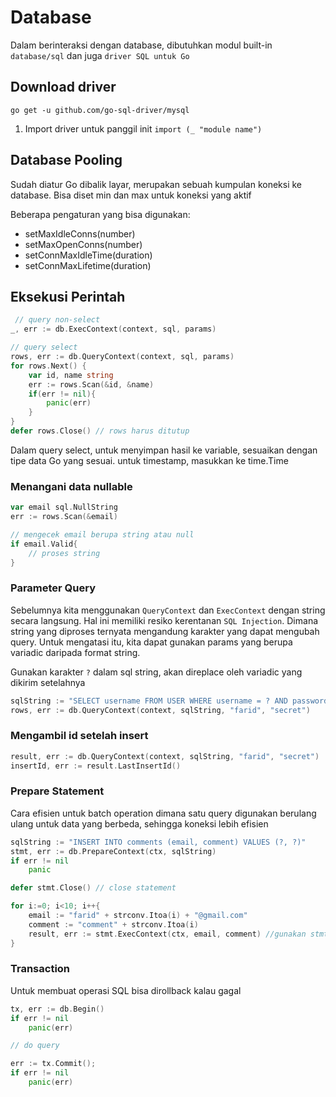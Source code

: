 # Database

Dalam berinteraksi dengan database, dibutuhkan modul built-in `database/sql` dan juga `driver SQL untuk Go`

## Download driver

`go get -u github.com/go-sql-driver/mysql`

1. Import driver untuk panggil init `import (_ "module name")`

## Database Pooling

Sudah diatur Go dibalik layar, merupakan sebuah kumpulan koneksi ke database. Bisa diset min dan max untuk koneksi yang aktif

Beberapa pengaturan yang bisa digunakan:

- setMaxIdleConns(number)
- setMaxOpenConns(number)
- setConnMaxIdleTime(duration)
- setConnMaxLifetime(duration)

## Eksekusi Perintah

```go
 // query non-select
_, err := db.ExecContext(context, sql, params)

// query select
rows, err := db.QueryContext(context, sql, params)
for rows.Next() {
    var id, name string
    err := rows.Scan(&id, &name)
    if(err != nil){
        panic(err)
    }
}
defer rows.Close() // rows harus ditutup
```

Dalam query select, untuk menyimpan hasil ke variable, sesuaikan dengan tipe data Go yang sesuai. untuk timestamp, masukkan ke time.Time

### Menangani data nullable

```go
var email sql.NullString
err := rows.Scan(&email)

// mengecek email berupa string atau null
if email.Valid{
    // proses string
}
```

### Parameter Query

Sebelumnya kita menggunakan `QueryContext` dan `ExecContext` dengan string secara langsung. Hal ini memiliki resiko kerentanan `SQL Injection`. Dimana string yang diproses ternyata mengandung karakter yang dapat mengubah query. Untuk mengatasi itu, kita dapat gunakan params yang berupa variadic daripada format string.

Gunakan karakter `?` dalam sql string, akan direplace oleh variadic yang dikirim setelahnya

```go
sqlString := "SELECT username FROM USER WHERE username = ? AND password = ?"
rows, err := db.QueryContext(context, sqlString, "farid", "secret")
```

### Mengambil id setelah insert

```go
result, err := db.QueryContext(context, sqlString, "farid", "secret")
insertId, err := result.LastInsertId()
```

### Prepare Statement

Cara efisien untuk batch operation dimana satu query digunakan berulang ulang untuk data yang berbeda, sehingga koneksi lebih efisien

```go
sqlString := "INSERT INTO comments (email, comment) VALUES (?, ?)"
stmt, err := db.PrepareContext(ctx, sqlString)
if err != nil
    panic

defer stmt.Close() // close statement

for i:=0; i<10; i++{
    email := "farid" + strconv.Itoa(i) + "@gmail.com"
    comment := "comment" + strconv.Itoa(i)
    result, err := stmt.ExecContext(ctx, email, comment) //gunakan stmt
}
```

### Transaction

Untuk membuat operasi SQL bisa dirollback kalau gagal

```go
tx, err := db.Begin()
if err != nil
    panic(err)

// do query

err := tx.Commit();
if err != nil
    panic(err)

```
